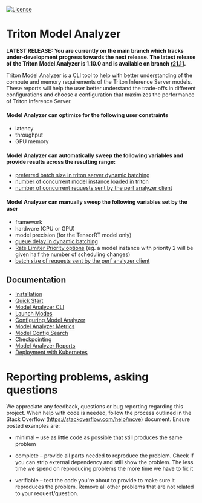 <!--
Copyright (c) 2020-2021, NVIDIA CORPORATION & AFFILIATES. All rights reserved.

Licensed under the Apache License, Version 2.0 (the "License");
you may not use this file except in compliance with the License.
You may obtain a copy of the License at

    http://www.apache.org/licenses/LICENSE-2.0

Unless required by applicable law or agreed to in writing, software
distributed under the License is distributed on an "AS IS" BASIS,
WITHOUT WARRANTIES OR CONDITIONS OF ANY KIND, either express or implied.
See the License for the specific language governing permissions and
limitations under the License.
-->

[![License](https://img.shields.io/badge/License-Apache_2.0-lightgrey.svg)](https://opensource.org/licenses/Apache-2.0)

# Triton Model Analyzer

**LATEST RELEASE: You are currently on the main branch which tracks
under-development progress towards the next release. The latest
release of the Triton Model Analyzer is 1.10.0 and is available on
branch
[r21.11](https://github.com/triton-inference-server/model_analyzer/tree/r21.11).**

Triton Model Analyzer is a CLI tool to help with better understanding of the
compute and memory requirements of the Triton Inference Server models. These
reports will help the user better understand the trade-offs in different
configurations and choose a configuration that maximizes the performance of
Triton Inference Server.

#### Model Analyzer can optimize for the following user constraints
* latency
* throughput
* GPU memory

#### Model Analyzer can automatically sweep the following variables and provide results across the resulting range:
* [preferred batch size in triton server dynamic batching](https://github.com/triton-inference-server/server/blob/main/docs/optimization.md#dynamic-batcher)
* [number of concurrent model instance loaded in triton](https://github.com/triton-inference-server/server/blob/main/docs/architecture.md#concurrent-model-execution)
* [number of concurrent requests sent by the perf analyzer client](https://github.com/triton-inference-server/server/blob/main/docs/perf_analyzer.md#request-concurrency)

#### Model Analyzer can manually sweep the following variables set by the user
* framework
* hardware (CPU or GPU)
* model precision (for the TensorRT model only)
* [queue delay in dynamic batching](https://github.com/triton-inference-server/server/blob/main/docs/model_configuration.md#delayed-batching)
* [Rate Limiter Priority options](https://github.com/triton-inference-server/server/blob/main/docs/rate_limiter.md#rate-limiter) (eg. a model instance with priority 2 will be given half the number of scheduling changes)
* [batch size of requests sent by the perf analyzer client](https://github.com/triton-inference-server/server/blob/main/docs/perf_analyzer.md#input-data)

## Documentation

* [Installation](docs/install.md)
* [Quick Start](docs/quick_start.md)
* [Model Analyzer CLI](docs/cli.md)
* [Launch Modes](docs/launch_modes.md)
* [Configuring Model Analyzer](docs/config.md)
* [Model Analyzer Metrics](docs/metrics.md)
* [Model Config Search](docs/config_search.md)
* [Checkpointing](docs/checkpoints.md)
* [Model Analyzer Reports](docs/report.md)
* [Deployment with Kubernetes](docs/kubernetes_deploy.md)

# Reporting problems, asking questions

We appreciate any feedback, questions or bug reporting regarding this
project. When help with code is needed, follow the process outlined in
the Stack Overflow (https://stackoverflow.com/help/mcve)
document. Ensure posted examples are:

* minimal – use as little code as possible that still produces the
  same problem

* complete – provide all parts needed to reproduce the problem. Check
  if you can strip external dependency and still show the problem. The
  less time we spend on reproducing problems the more time we have to
  fix it

* verifiable – test the code you're about to provide to make sure it
  reproduces the problem. Remove all other problems that are not
  related to your request/question.
